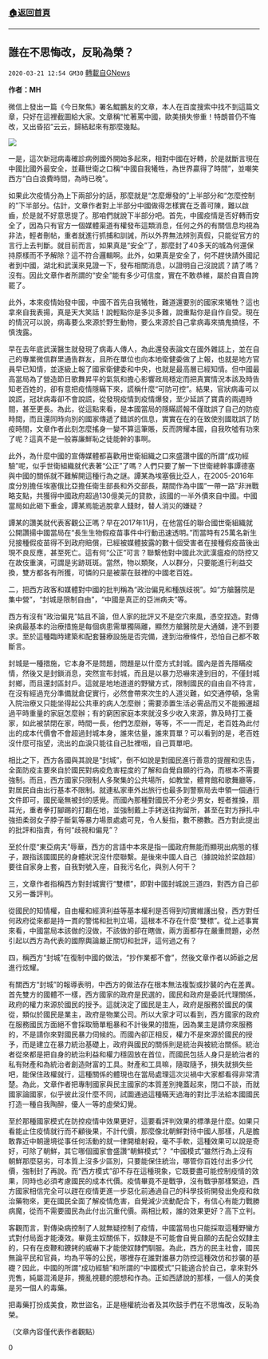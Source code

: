 ###  [:house:返回首頁](https://github.com/ourhimalayas/txt)
---

## 誰在不思悔改，反恥為榮？
`2020-03-21 12:54 GM30` [轉載自GNews](https://gnews.org/zh-hant/147182/)

**作者：MH**

微信上發出一篇《今日聚焦》署名鯤鵬友的文章，本人在百度搜索中找不到這篇文章，只好在這裡截圖給大家。文章稱“忙著罵中國，歐美損失慘重！特朗普仍不悔改，又出昏招”云云，歸結起來有那麼幾點。

![](https://s3-ap-northeast-1.amazonaws.com/news.guo.offload.media/wp-content/uploads/2020/03/21012516/1-110.png)

一是，這次新冠病毒確診病例國外開始多起來，相對中國在好轉，於是就斷言現在中國比國外最安全，並藉世衛之口稱“中國自我犧牲，為世界贏得了時間”，並嘲笑西方“白白浪費時間，為時已晚”。

如果此次疫情分為上下兩部分的話，那麼就是“怎麼爆發的”上半部分和“怎麼控制的”下半部分。估計，文章作者對上半部分中國做得怎樣實在乏善可陳，難以啟齒，於是就不好意思提了。那咱們就說下半部分吧。首先，中國疫情是否好轉而安全了，因為只有官方一個媒體渠道有權發布這類消息，任何之外的有關信息均視為非法，輕者刪帖，重者就進行抓捕和訓誡，所以外界無法辨別真假，只能從官方的言行上去判斷。就目前而言，如果真是“安全”了，那麼封了40多天的城為何還保持原樣而不予解除？這不符合邏輯啊。此外，如果真是安全了，何不趕快請外國記者到中國，湖北和武漢來見證一下，發布相關消息，以證明自己沒說謊？請了嗎？沒有。因此文章作者所謂的“安全”能有多少可信度，實在不敢恭維，屬於自賣自誇罷了。

此外，本來疫情始發中國，中國不首先自我犧牲，難道還要別的國家來犧牲？這也拿來自我表揚，真是天大笑話！說輕點你是多災多難，說重點你是自作自受。現在的情況可以說，病毒要么來源於野生動物，要么來源於自己拿病毒來搞鬼搞怪，不慎洩露。

早在去年底武漢醫生就發現了病毒人傳人，為此還發表論文在國外雜誌上，並在自己的專業微信群里通告群友，且所在單位也向本地衛健委做了上報，也就是地方官員早已知情，並逐級上報了國家衛健委和中央，也就是最高層已經知情。但中國最高當局為了營造節日歌舞昇平的氣氛和擔心影響政局穩定而把真實情況本該及時告知老百姓的，卻有意把疫情隱瞞下來，謊稱什麼“可防可控”。結果，官狀病毒可以說謊，冠狀病毒卻不會說謊，從發現疫情到疫情爆發，至少延誤了寶貴的兩週時間，甚至更長。為此，從這點來看，是本國當局的隱瞞謊報不僅耽誤了自己的防疫時間，而且還同時向別的國家傳遞了錯誤的信息，實實在在的在致使別國耽誤了防疫時間，文章作者此刻怎麼搖身一變不算這筆賬，反而誇耀本國，自我吹噓有功來了呢？這真不是一般寡廉鮮恥之徒能幹的事啊。

此外，為什麼中國的宣傳媒體都喜歡用世衛組織之口來盛讚中國的所謂“成功經驗”呢，似乎世衛組織就代表著“公正”了嗎？人們只要了解一下世衛總幹事譚德塞與中國的關係就不難解開這種行為之謎。譚某為埃塞俄比亞人，在2005-2016年度分別擔任埃塞俄比亞擔任衛生部長和外交部長，期間作為中國“一帶一路”非洲戰略支點，共獲得中國政府超過130億美元的貸款，該國的一半外債來自中國。中國當局如此砸下重金，譚某焉能逃脫拿人錢財，替人消災的嫌疑？

譚某的讚美就代表客觀公正嗎？早在2017年11月，在他當任的聯合國世衛組織就公開讚揚中國當局在“長生生物假疫苗事件中行動迅速透明。”而當時有25萬名新生兒接種假疫苗得不到政府賠償，已經被媒體披露的數十個受害者在接種假疫苗後出現不良反應，甚至死亡。這有何“公正”可言？聯繫他對中國此次武漢瘟疫的防控又在故伎重演，可謂是劣跡斑斑。當然，物以類聚，人以群分，只要能進行利益交換，雙方都各有所獲，可憐的只是被蒙在鼓裡的中國老百姓。

二，把西方政客和媒體對中國的批判稱為“政治偏見和種族歧視”。如“方艙醫院是集中營”，“封城是限制自由”，“中國是真正的亞洲病夫”等。

西方有沒有“政治偏見”姑且不論，但人家的批評又不是空穴來風，憑空捏造。對傳染病最基本的治療措施是每個病患需單獨隔離，顯然方艙醫院是大通舖，達不到要求。至於這種臨時建築和配套醫療設施是否完備，達到治療條件，恐怕自己都不敢斷言。

封城是一種措施，它本身不是問題，問題是以什麼方式封城。國內是首先隱瞞疫情，然後又是封鎖消息，突然宣布封城，而且是以暴力恐嚇來達到目的，不僅封城封鄉，而且還封區封戶。這就是地地道道的野蠻方式，限制國民的自由自不待言，在沒有經過充分準備就倉促實行，必然會帶來次生的人道災難，如交通停頓，急需入院治療又只能坐得起公共車的病人怎麼辦；需要添置生活必需品而又不能搬運超過平時重量的家庭怎麼辦；有的窮困家庭本來就沒多少收入來源，靠及時打工養家，如此被禁閉在家，時間一長，他們怎麼辦，等等，不一一而足，老百姓為此付出的成本代價會不會超過封城本身，誰來估量，誰來買單？可以看到的是，老百姓沒什麼可指望，流出的血淚只能往自己肚裡咽，自己買單吧。

相比之下，西方各國與其說是“封城”，倒不如說是對國民進行善意的提醒和忠告，全面防疫主要來自於國民對病疫危害程度的了解和自覺自願的行為，而根本不需要強制。而且，西方國家只限制人多聚集的公共場所，如教堂，體育館和歌舞廳等，對居民自由出行基本不限制。就連私家車外出旅行也最多到警察局去申領一個通行文件即可，國民毫無被封的感覺。而國內那種對國民不分老少男女，輕者推搡，扇耳光，重者拳打腳踢的打翻在地，並強制戴上手銬送往拘留所，甚至在對方掙扎中強扭柔弱女子脖子斷氣等暴力場景處處可見，令人髮指，數不勝數。西方對此提出的批評和指責，有何“歧視和偏見”？

至於什麼“東亞病夫”辱華，西方的言語中本來是指一國政府無能而顯現出病態的樣子，跟指該國國民的身體狀況沒什麼聯繫。是後來中國人自己（據說始於梁啟超）要往自家身上套，自我對號入座，自我污名化，與別人何干？

三，文章作者指稱西方對封城實行“雙標”，即對中國封城說三道四，對西方自己卻又另一番評判。

從國民的知情權，自由權和經濟利益等基本權利是否得到切實維護出發，西方對任何政府從來都是持一貫的警惕和批判立場，這根本不存在什麼“雙標”。從上述事實來看，中國當局本該做的沒做，不該做的卻在瞎做，兩方面都存在嚴重問題，必然引起以西方為代表的國際輿論嚴正關切和批評，這何過之有？

四，稱西方“封城”在復制中國的做法，“抄作業都不會”，然後文章作者以師爺之居進行炫耀。

有關西方“封城”的報導表明，中西方的做法存在根本無法複製或抄襲的內在差異。首先雙方的國體不一樣，西方國家的政府是民選的，國民和政府是委託代理關係，政府的權力來源於國民的授予。這就決定了國民是主人，政府是服務於國民的僕從，類似於國民是業主，政府是物業公司。所以大家才可以看到，西方國家的政府在服務國民方面絕不會採取簡單粗暴和不計後果的措施，因為業主是請你來服務的，不是請你來對國民暴力伺候的。而國內卻正相反，權力不是來源於國民的授予，而是建立在暴力統治基礎上，政府與國民的關係則是統治與被統治關係。統治者從來都是把自身的統治利益和權力穩固放在首位，而國民包括人身只是統治者的私有財產和為統治者創造財富的工具。財產和工具嘛，隨取隨予，損失就損失些吧，能保住政權就行，這種關係的體現也在當局處理這次災禍中大家都看得非常清楚。為此，文章作者把專制國家與民主國家的本質差別掩蓋起來，閉口不談，而就國家論國家，似乎彼此沒什麼不同，試圖通過這種瞞天過海的對比手法給本國國民打造一種自我陶醉，優人一等的虛榮幻覺。

至於那種國家模式在防控疫情中效果更好，這要看評判效果的標準是什麼。如果只看能止住疫情就行而不顧後果，不計代價，那麼像北朝鮮對待中國人那樣，凡是膽敢靠近中朝邊境從事任何活動的就一律開槍射殺，毫不手軟，這種效果可以說是奇好，可除了朝鮮，其它哪個國家會盛讚“朝鮮模式”？ “中國模式”雖然行為上沒有朝鮮那麼惡劣，可本質上沒多少區別，只要能保住統治，哪管你百姓付出多少代價，強制封了再說。而“西方模式”卻不存在這種現象，它既要盡可能控制疫情的效果，同時也必須考慮國民的成本代價。疫情畢竟不是戰爭，沒有戰爭那樣緊迫，西方國家相信完全可以趕在疫情更進一步惡化前通過自己的科學技術開發出免疫和救治藥物來，更在國民全面了解疫情危害，自覺減少流動配合下，有信心有能力戰勝病魔，從而不需要國民為此付出沉重代價。兩相比較，誰的效果更好？高下立判。

客觀而言，對傳染病控制了人就無疑控制了疫情，中國當局也只能採取這種野蠻方式對付局面才能湊效。畢竟主奴關係下，奴隸是不可能會自覺自願的去配合奴隸主的，只有在皮鞭和鐐銬的威嚇下才能使奴隸們馴服。為此，西方的民主社會，國民無論平民和官員，均為平等的公民，哪裡存在誰對誰暴力防控這種效仿和抄襲的基礎？因此，中國的所謂“成功經驗”和所謂的“中國模式”只能適合於自己，拿來對外兜售，純屬混淆是非，攪亂視聽的臆想和作為。正如西諺說的那樣，一個人的美食是另一個人的毒藥。

把毒藥打扮成美食，欺世盜名，正是極權統治者及其吹鼓手們在不思悔改，反恥為榮。

（文章內容僅代表作者觀點）

0
